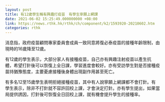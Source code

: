 ```yaml
---
layout: post
title: 有12歲學生稱有興趣打疫苗　有學生寧願上網課
date: 2021-06-02 15:25:49.000000000 +08:00
link: https://news.rthk.hk/rthk/ch/component/k2/1593920-20210602.htm
categories: rthk
---
```


消息指，政府疫苗顧問專家委員會成員一致同意將復必泰疫苗的接種年齡限制，由現時的16歲降至12歲。

有12歲的學生表示，大部分家人有接種疫苗，自己亦有興趣注射疫苗以產生抗體，希望打針後可以恢復上全日課，學習進度會較好。亦有受訪學生對是否接種疫苗持猶豫態度，主要憂慮接種後身體出現副作用甚至死亡。

有多名12至15歲學生表明拒絕接種疫苗，其中有人說寧願上網課都不會打針。有學生表示，除非不打針就不容許回校上課，才會決定打針。亦有學生提出，如果當局提供誘因，打針後可恢復全日回校上課，就有機會提升學生的接種率。
